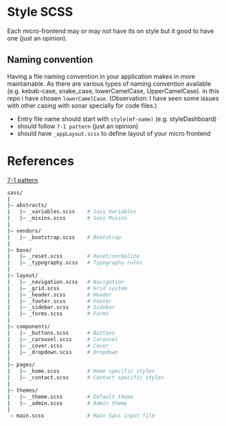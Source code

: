 # Style SCSS
Each micro-frontend may or may not have its on style but it good to have one (just an opinion).

## Naming convention
Having a file naming convention in your application makes in more maintainable. As there are various types of naming convention available (e.g. kebab-case, snake_case, lowerCamelCase, UpperCamelCase). in this repo i have chosen `lowerCamelCase`. (Observation: I have seen some issues with other casing with sonar specially for code files.) 
- Entry file name should start with `style(mf-name)` (e.g. styleDashboard)
- should follow `7-1 pattern` (just an opinion)
- should have `_appLayout.scss` to define layout of your micro frontend


# References 
[7-1 pattern](https://www.learnhowtoprogram.com/user-interfaces/building-layouts-preprocessors/7-1-sass-architecture)
```sh
sass/
|
|– abstracts/
|   |– _variables.scss    # Sass Variables
|   |– _mixins.scss       # Sass Mixins
|
|– vendors/
|   |– _bootstrap.scss    # Bootstrap
|
|– base/
|   |– _reset.scss        # Reset/normalize
|   |– _typography.scss   # Typography rules  
|
|– layout/
|   |– _navigation.scss   # Navigation
|   |– _grid.scss         # Grid system
|   |– _header.scss       # Header
|   |– _footer.scss       # Footer
|   |– _sidebar.scss      # Sidebar
|   |– _forms.scss        # Forms
|
|– components/
|   |– _buttons.scss      # Buttons
|   |– _carousel.scss     # Carousel
|   |– _cover.scss        # Cover
|   |– _dropdown.scss     # Dropdown
|
|– pages/
|   |– _home.scss         # Home specific styles
|   |– _contact.scss      # Contact specific styles
|
|– themes/
|   |– _theme.scss        # Default theme
|   |– _admin.scss        # Admin theme
|
 – main.scss              # Main Sass input file
```
